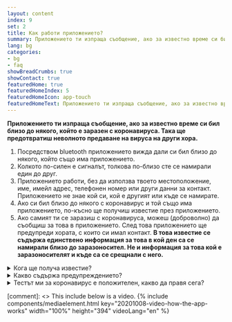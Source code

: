 ```yaml
---
layout: content
index: 9
set: 2
title: Как работи приложението?
summary: Приложението ти изпраща съобщение, ако за известно време си бил близо до някого, който е заразен с коронавирус.
lang: bg
categories:
- bg
- faq
showBreadCrumbs: true
showContact: true
featuredHome: true
featuredHomeIndex: 5
featuredHomeIcon: app-touch
featuredHomeText: Приложението ти изпраща съобщение, ако за известно време си бил близо до някого, който е заразен с коронавирус.
---
```

**Приложението ти изпраща съобщение, ако за известно време си бил близо до някого, който е заразен с коронавируса. Така ще предотвратиш неволното предаване на вируса на други хора.**

<div class="md-timeline" markdown="1">

1. Посредством bluetooth приложението вижда дали си бил близо до някого, който също има приложението.
2. Колкото по-силен е сигналът, толкова по-близо сте се намирали един до друг.
3. Приложението работи, без да използва твоето местоположение, име, имейл адрес, телефонен номер или други данни за контакт. Приложението не знае кой си, кой е другият или къде се намирате.
4. Ако си бил близо до някого с коронавирус и той също има приложението, по-късно ще получиш известие през приложението.
5. Ако самият ти се заразиш с коронавируса, можеш (доброволно) да съобщиш за това в приложението. След това приложението ще предупреди хората, с които си имал контакт. **В това известие се съдържа единствено информация за това в кой ден са се намирали близо до заразоносител. Не и информация за това кой е заразоносителят и къде са се срещнали с него.**

</div>

<details>
   <summary>Кога ще получа известие?</summary>
   <div markdown="1">
    Ако си с положителен тест за коронавирус, можеш доброволно да съобщиш за това в приложението, заедно с GGD. Ако служител на GGD ти се обади с резултата от теста, той също така ще те попита дали искаш да предупредиш други хора през приложението. Ако избереш да го направиш, получателят няма да види кой си или къде е бил контактът. Ти сам решаваш за известието, то не е задължително и не става автоматично.
</div>
</details>

<details>
<summary>Какво съдържа предупреждението?</summary>
<div markdown="1">

В известие пише преди колко дни си бил близо до някого, при когото по-късно е установен коронавирус. Не е известно кое е било това лице, нито кога или къде точно е бил контактът.

- След известие можеш веднага да си направиш тест, дори и да нямаш оплаквания. Цялата информация по въпроса се съдържа в известието, което получаваш през приложението CoronaMelder.
- Имаш сериозни оплаквания или си в рискова група? Обади се на личния си лекар.

</div>
</details>

<details>
<summary>Тестът ми за коронавирус е положителен, какво да правя сега?</summary>
<div markdown="1">
    Ако си с положителен тест за коронавирус, можеш доброволно да съобщиш за това в приложението, заедно със служител на GGD. Така можеш да предупредиш други хора. Ако избереш да го направиш, получателят няма да види кой си или къде е бил контактът. Ти сам решаваш за известието, то не е задължително и не става автоматично.
</div>
</details>

[comment]: <> This include below is a video.
{% include components/mediaelement.html key="20201008-video-how-the-app-works" width="100%" height="394"  videoLang="en" %}

